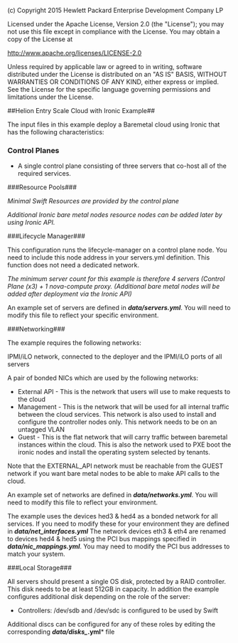 
(c) Copyright 2015 Hewlett Packard Enterprise Development Company LP

Licensed under the Apache License, Version 2.0 (the "License"); you may
not use this file except in compliance with the License. You may obtain
a copy of the License at

http://www.apache.org/licenses/LICENSE-2.0

Unless required by applicable law or agreed to in writing, software
distributed under the License is distributed on an "AS IS" BASIS, WITHOUT
WARRANTIES OR CONDITIONS OF ANY KIND, either express or implied. See the
License for the specific language governing permissions and limitations
under the License.


##Helion Entry Scale Cloud with Ironic Example##

The input files in this example deploy a Baremetal cloud using Ironic that has the following characteristics:

### Control Planes ###

- A single control plane consisting of three servers that co-host all of the required services.

###Resource Pools###

*Minimal Swift Resources are provided by the control plane*

*Additional Ironic bare metal nodes resource nodes can be added later by using Ironic API.*

###Lifecycle Manager###

This configuration runs the lifecycle-manager on a control plane node. You need to include
this node address in your servers.yml definition.
This function does not need a dedicated network.

*The minimum server count for this example is therefore 4 servers
(Control Plane (x3) + 1 nova-compute proxy.*
*(Additional bare metal nodes will be added after deployment via the Ironic API)*


An example set of servers are defined in ***data/servers.yml***. You will need to modify
this file to reflect your specific environment.


###Networking###

The example requires the following networks:

IPMI/iLO network, connected to the deployer and the IPMI/iLO ports of all servers

A pair of bonded NICs which are used by the following networks:

- External API - This is the network that users will use to make requests to the cloud
- Management - This is the network that will be used for all internal traffic
  between the cloud services. This network is also used to install and configure the
  controller nodes only.
  This network needs to be on an untagged VLAN
- Guest - This is the flat network that will carry traffic between baremetal instances within
  the cloud. This is also the network used to PXE boot the ironic nodes and install the
  operating system selected by tenants.

Note that the EXTERNAL\_API network must be reachable from the GUEST network if you
want bare metal nodes to be able to make API calls to the cloud.

An example set of networks are defined in ***data/networks.yml***. You will need to
modify this file to reflect your environment.

The example uses the devices hed3 & hed4 as a bonded network for all services.
If you need to modify these for your environment they are defined in
***data/net_interfaces.yml*** The network devices eth3 & eth4 are renamed to devices
hed4 & hed5 using the PCI bus mappings specified in  ***data/nic_mappings.yml***.
You may need to modify the PCI bus addresses to match your system.

###Local Storage###

All servers should present a single OS disk, protected by a RAID controller. This
disk needs to be at least 512GB in capacity. In addition the example configures
additional disk depending on the role of the server:

- Controllers:  /dev/sdb and /dev/sdc is configured to be used by Swift

Additional discs can be configured for any of these roles by editing the corresponding
***data/disks_*.yml*** file
